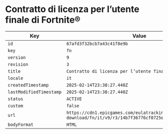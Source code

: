 # Contratto di licenza per l’utente finale di Fortnite®

| Key | Value |
| --- | ----- |
| `id` | `67afd3f32bcb7a43c41f8e9b` |
| `key` | `fn` |
| `version` | `9` |
| `revision` | `3` |
| `title` | `Contratto di licenza per l’utente finale di Fortnite®` |
| `locale` | `it` |
| `createdTimestamp` | `2025-02-14T23:38:27.440Z` |
| `lastModifiedTimestamp` | `2025-02-14T23:38:27.440Z` |
| `status` | `ACTIVE` |
| `custom` | `false` |
| `url` | `https://cdn1.epicgames.com/eulatracking-download/fn/it/v9/r3/14b7f36776cf0725ea211493959fa006.pdf` |
| `bodyFormat` | `HTML` |

